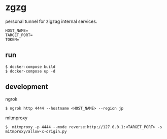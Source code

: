 # zgzg

personal tunnel for zigzag internal services.

```
HOST_NAME=
TARGET_PORT=
TOKEN=
```

## run

```
$ docker-compose build
$ docker-compose up -d
```

## development

ngrok

```
$ ngrok http 4444 --hostname <HOST_NAME> --region jp
```

mitmproxy

```
$  mitmproxy -p 4444 --mode reverse:http://127.0.0.1:<TARGET_PORT> -s mitmproxy/allow-x-origin.py
```
